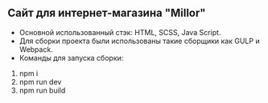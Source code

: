 ## Сайт для интернет-магазина "Millor"

- Основной использованный стэк: HTML, SCSS, Java Script.
- Для сборки проекта были использованы такие сборщики как GULP и Webpack.
- Команды для запуска сборки:

1. npm i
2. npm run dev
3. npm run build
